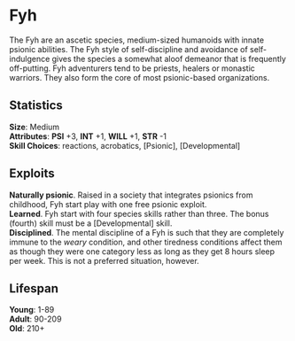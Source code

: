 # Fyh
The Fyh are an ascetic species, medium-sized humanoids with innate psionic abilities. The Fyh style of self-discipline and avoidance of self-indulgence gives the species a somewhat aloof demeanor that is frequently off-putting.
Fyh adventurers tend to be priests, healers or monastic warriors. They also form the core of most psionic-based organizations.

## Statistics
**Size**: Medium  
**Attributes**: **PSI** +3, **INT** +1, **WILL** +1, **STR** -1  
**Skill Choices**: reactions, acrobatics, [Psionic], [Developmental]  

## Exploits
**Naturally psionic**. Raised in a society that integrates psionics from childhood, Fyh start play with one free psionic exploit.   
**Learned**. Fyh start with four species skills rather than three. The bonus (fourth) skill must be a [Developmental] skill.  
**Disciplined**. The mental discipline of a Fyh is such that they are completely immune to the _weary_ condition, and other tiredness conditions affect them as though they were one category less as long as they get 8 hours sleep per week. This is not a preferred situation, however.  
## Lifespan
**Young**:    1-89  
**Adult**:    90-209  
**Old**:        210+  